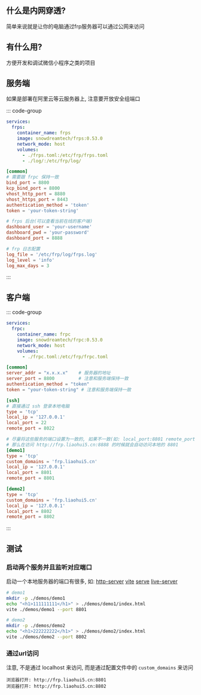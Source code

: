 ## 什么是内网穿透?

简单来说就是让你的电脑通过frp服务器可以通过公网来访问

## 有什么用?

方便开发和调试微信小程序之类的项目

## 服务端

如果是部署在阿里云等云服务器上, 注意要开放安全组端口

::: code-group

```yaml [服务端 docker-compose 配置]
services:
  frps:
    container_name: frps
    image: snowdreamtech/frps:0.53.0
    network_mode: host
    volumes:
      - ./frps.toml:/etc/frp/frps.toml
      - ./log/:/etc/frp/log/
```

```toml [frps.toml 服务端配置文件]
[common]
# 需要跟 frpc 保持一致
bind_port = 8800
kcp_bind_port = 8800
vhost_http_port = 8880
vhost_https_port = 8443
authentication_method = 'token'
token = 'your-token-string'

# frps 后台(可以查看当前在线的客户端)
dashboard_user = 'your-username'
dashboard_pwd = 'your-password'
dashboard_port = 8888

# frp 日志配置
log_file = '/etc/frp/log/frps.log'
log_level = 'info'
log_max_days = 3
```

:::

## 客户端

::: code-group

```yaml [客户端 docker-compose 配置]
services:
  frpc:
    container_name: frpc
    image: snowdreamtech/frpc:0.53.0
    network_mode: host
    volumes:
      - ./frpc.toml:/etc/frp/frpc.toml
```

```toml [frpc.toml 客户端配置文件]
[common]
server_addr = "x.x.x.x"    # 服务器的地址
server_port = 8800         # 注意和服务端保持一致
authentication_method = "token"
token = "your-token-string" # 注意和服务端保持一致

[ssh]
# 直接通过 ssh 登录本地电脑
type = 'tcp'
local_ip = '127.0.0.1'
local_port = 22
remote_port = 8022

# 尽量将这些服务的端口设置为一致的, 如果不一致(如: local_port:8801 remote_port:8888)
# 那么在访问 http://frp.liaohui5.cn:8888 的时候就会自动访问本地的 8801
[demo1]
type = 'tcp'
custom_domains = 'frp.liaohui5.cn'
local_ip = '127.0.0.1'
local_port = 8801
remote_port = 8801

[demo2]
type = 'tcp'
custom_domains = 'frp.liaohui5.cn'
local_ip = '127.0.0.1'
local_port = 8802
remote_port = 8802
```

:::

## 测试

### 启动两个服务并且监听对应端口

启动一个本地服务器的端口有很多, 如: [http-server](https://www.npmjs.com/package/http-server) [vite](https://vitejs.dev/) [serve](https://www.npmjs.com/package/serve) [live-server](https://www.npmjs.com/package/live-server)

```sh
# demo1
mkdir -p ./demos/demo1
echo "<h1>111111111</h1>" > ./demos/demo1/index.html
vite ./demos/demo1 --port 8801

# demo2
mkdir -p ./demos/demo2
echo "<h1>222222222</h1>" > ./demos/demo2/index.html
vite ./demos/demo2 --port 8802
```

### 通过url访问

注意, 不是通过 localhost 来访问, 而是通过配置文件中的 `custom_domains` 来访问

```
浏览器打开: http://frp.liaohui5.cn:8801
浏览器打开: http://frp.liaohui5.cn:8802
```
